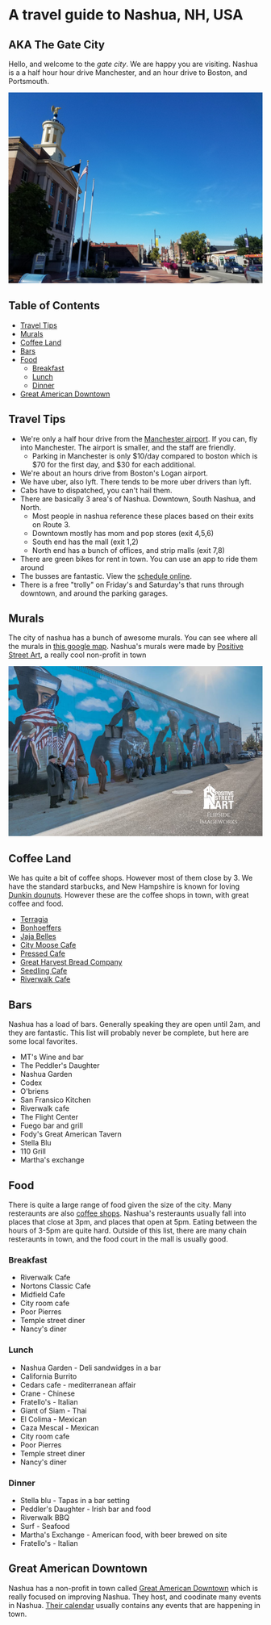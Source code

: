 # A travel guide to Nashua, NH, USA


## AKA The Gate City

Hello, and welcome to the *gate city*. We are happy you are visiting. Nashua is a a half hour hour drive Manchester, and an hour drive to Boston, and Portsmouth.


![Nashua city hall](city.jpg)

## Table of Contents

* [Travel Tips](#travel-tips)
* [Murals](#murals)
* [Coffee Land](#coffee-land)
* [Bars](#bars)
* [Food](#food)
  * [Breakfast](#breakfast)
  * [Lunch](#lunch)
  * [Dinner](#dinner)
* [Great American Downtown](#great-american-downtown)

## Travel Tips

* We're only a half hour drive from the [Manchester airport](https://www.flymanchester.com/). If you can, fly into Manchester. The airport is smaller, and the staff are friendly. 
  * Parking in Manchester is only $10/day compared to boston which is $70 for the first day, and $30 for each additional.
* We're about an hours drive from Boston's Logan airport.
* We have uber, also lyft. There tends to be more uber drivers than lyft.
* Cabs have to dispatched, you can't hail them.
* There are basically 3 area's of Nashua. Downtown, South Nashua, and North.
  * Most people in nashua reference these places based on their exits on Route 3.
  * Downtown mostly has mom and pop stores (exit 4,5,6)
  * South end has the mall (exit 1,2)
  * North end has a bunch of offices, and strip malls (exit 7,8)
* There are green bikes for rent in town. You can use an app to ride them around
* The busses are fantastic. View the [schedule online](https://www.nashuanh.gov/456/Routes-Schedules).
* There is a free "trolly" on Friday's and Saturday's that runs through downtown, and around the parking garages.

## Murals

The city of nashua has a bunch of awesome murals. You can see where all the murals in [this google map](https://www.google.com/maps/d/viewer?mid=1QDZzmmF54-I8nXO0vhxPcLkFig0&hl=en&ll=42.760100231886256%2C-71.46786625000004&z=16). Nashua's murals were made by [Positive Street Art](http://www.positivestreetart.org/), a really cool non-profit in town

![A mural dedication was held on the morning of Veterans Day, 2017 where this above image was taken. It depicts veterans in attendance representing their branch by standing in front of the respective figure](mural1.jpg)

## Coffee Land

We has quite a bit of coffee shops. However most of them close by 3. We have the standard starbucks, and New Hampshire is known for loving [Dunkin dounuts](https://www.dunkindonuts.com/en). However these are the coffee shops in town, with great coffee and food.

* [Terragia](https://www.facebook.com/terragia/)
* [Bonhoeffers](http://www.bonhoefferscafe.com/)
* [Jaja Belles](https://www.jajabelles.com/blank-c13dw)
* [City Moose Cafe](http://www.citymoosenh.com/)
* [Pressed Cafe](http://www.pressedcafe.com/)
* [Great Harvest Bread Company](http://greatharvestnashua.com/)
* [Seedling Cafe](http://theseedlingcafe.com)
* [Riverwalk Cafe](https://riverwalknashua.com/)

## Bars

Nashua has a load of bars. Generally speaking they are open until 2am, and they are fantastic. This list will probably never be complete, but here are some local favorites.

* MT's Wine and bar
* The Peddler's Daughter
* Nashua Garden
* Codex
* O'briens
* San Fransico Kitchen
* Riverwalk cafe
* The Flight Center
* Fuego bar and grill
* Fody's Great American Tavern
* Stella Blu
* 110 Grill
* Martha's exchange

## Food

There is quite a large range of food given the size of the city. Many resteraunts are also [coffee shops](#coffee-land). Nashua's resteraunts usually fall into places that close at 3pm, and places that open at 5pm. Eating between the hours of 3-5pm are quite hard. Outside of this list, there are many chain resteraunts in town, and the food court in the mall is usually good.

### Breakfast 

* Riverwalk Cafe
* Nortons Classic Cafe
* Midfield Cafe
* City room cafe
* Poor Pierres
* Temple street diner
* Nancy's diner

### Lunch

* Nashua Garden - Deli sandwidges in a bar
* California Burrito 
* Cedars cafe - mediterranean affair
* Crane - Chinese
* Fratello's - Italian 
* Giant of Siam - Thai
* El Colima - Mexican
* Caza Mescal - Mexican 
* City room cafe
* Poor Pierres
* Temple street diner
* Nancy's diner

### Dinner

* Stella blu - Tapas in a bar setting
* Peddler's Daughter - Irish bar and food
* Riverwalk BBQ
* Surf - Seafood
* Martha's Exchange - American food, with beer brewed on site
* Fratello's - Italian


## Great American Downtown

Nashua has a non-profit in town called [Great American Downtown](http://downtownnashua.org/) which is really focused on improving Nashua. They host, and coodinate many events in Nashua. [Their calendar](http://downtownnashua.org/events/) usually contains any events that are happening in town.

